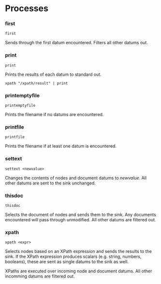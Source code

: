 # Processes

### first

```
first
```

Sends through the first datum encountered.  Filters all other datums out.

### print

```
print
```

Prints the results of each datum to standard out.

```
xpath "/xpath/result" | print
```

### printemptyfile

```
printemptyfile
```

Prints the filename if no datums are encountered.

### printfile

```
printfile
```

Prints the filename if at least one datum is encountered.

### settext

```
settext <newvalue>
```

Changes the contents of nodes and document datums to *newvalue*.  All other datums
are sent to the sink unchanged.

### thisdoc

```
thisdoc
```

Selects the document of nodes and sends them to the sink.  Any documents encountered
will pass through unmodified.  All other datums are filtered out.

### xpath

```
xpath <expr>
```

Selects nodes based on an XPath expression and sends the results to the sink.  If the XPath
expression produces scalars (e.g. string, numbers, booleans), these are sent as single datums
to the sink as well.

XPaths are executed over incoming node and document datums.  All other incomming datums are
filtered out.

